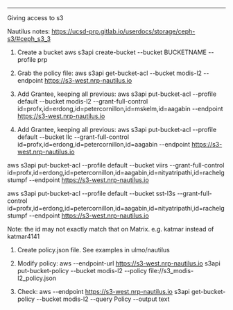 ----

Giving access to s3

Nautilus notes: https://ucsd-prp.gitlab.io/userdocs/storage/ceph-s3/#ceph_s3_3 

1. Create a bucket
aws s3api create-bucket --bucket BUCKETNAME --profile prp 

1. Grab the policy file: aws s3api  get-bucket-acl --bucket modis-l2 --endpoint https://s3-west.nrp-nautilus.io 

1. Add Grantee, keeping all previous: aws s3api put-bucket-acl --profile default --bucket modis-l2 --grant-full-control id=profx,id=erdong,id=petercornillon,id=mskelm,id=aagabin --endpoint https://s3-west.nrp-nautilus.io

1. Add Grantee, keeping all previous: aws s3api put-bucket-acl --profile default --bucket llc --grant-full-control id=profx,id=erdong,id=petercornillon,id=aagabin --endpoint https://s3-west.nrp-nautilus.io

aws s3api put-bucket-acl --profile default --bucket viirs --grant-full-control id=profx,id=erdong,id=petercornillon,id=aagabin,id=nityatripathi,id=rachelgstumpf --endpoint https://s3-west.nrp-nautilus.io

aws s3api put-bucket-acl --profile default --bucket sst-l3s --grant-full-control id=profx,id=erdong,id=petercornillon,id=aagabin,id=nityatripathi,id=rachelgstumpf --endpoint https://s3-west.nrp-nautilus.io

   Note:  the id may not exactly match that on Matrix.  e.g. katmar instead of katmar4141

1. Create policy.json file.  See examples in ulmo/nautilus

1. Modify policy: aws --endpoint-url https://s3-west.nrp-nautilus.io s3api put-bucket-policy --bucket modis-l2 --policy file://s3_modis-l2_policy.json

1. Check:  aws --endpoint https://s3-west.nrp-nautilus.io s3api get-bucket-policy --bucket modis-l2 --query Policy --output text